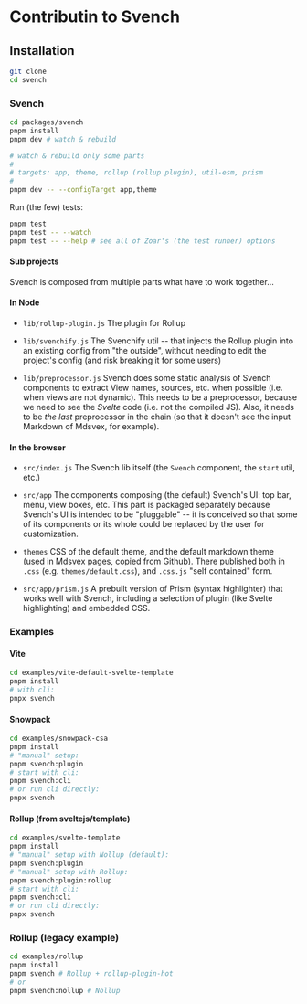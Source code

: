 # Contributin to Svench

## Installation

```bash
git clone
cd svench
```

### Svench

```bash
cd packages/svench
pnpm install
pnpm dev # watch & rebuild

# watch & rebuild only some parts
#
# targets: app, theme, rollup (rollup plugin), util-esm, prism
#
pnpm dev -- --configTarget app,theme
```

Run (the few) tests:

```bash
pnpm test
pnpm test -- --watch
pnpm test -- --help # see all of Zoar's (the test runner) options
```

#### Sub projects

Svench is composed from multiple parts what have to work together...

#### In Node

- `lib/rollup-plugin.js` The plugin for Rollup

- `lib/svenchify.js` The Svenchify util -- that injects the Rollup plugin into an existing config from "the outside", without needing to edit the project's config (and risk breaking it for some users)

- `lib/preprocessor.js` Svench does some static analysis of Svench components to extract View names, sources, etc. when possible (i.e. when views are not dynamic). This needs to be a preprocessor, because we need to see the _Svelte_ code (i.e. not the compiled JS). Also, it needs to be _the last_ preprocessor in the chain (so that it doesn't see the input Markdown of Mdsvex, for example).

#### In the browser

- `src/index.js` The Svench lib itself (the `Svench` component, the `start` util, etc.)

- `src/app` The components composing (the default) Svench's UI: top bar, menu, view boxes, etc. This part is packaged separately because Svench's UI is intended to be "pluggable" -- it is conceived so that some of its components or its whole could be replaced by the user for customization.

- `themes` CSS of the default theme, and the default markdown theme (used in Mdsvex pages, copied from Github). There published both in `.css` (e.g. `themes/default.css`), and `.css.js` "self contained" form.

- `src/app/prism.js` A prebuilt version of Prism (syntax highlighter) that works well with Svench, including a selection of plugin (like Svelte highlighting) and embedded CSS.

### Examples

#### Vite

```bash
cd examples/vite-default-svelte-template
pnpm install
# with cli:
pnpx svench
```

#### Snowpack

```bash
cd examples/snowpack-csa
pnpm install
# "manual" setup:
pnpm svench:plugin
# start with cli:
pnpm svench:cli
# or run cli directly:
pnpx svench
```

#### Rollup (from sveltejs/template)

```bash
cd examples/svelte-template
pnpm install
# "manual" setup with Nollup (default):
pnpm svench:plugin
# "manual" setup with Rollup:
pnpm svench:plugin:rollup
# start with cli:
pnpm svench:cli
# or run cli directly:
pnpx svench
```

### Rollup (legacy example)

```bash
cd examples/rollup
pnpm install
pnpm svench # Rollup + rollup-plugin-hot
# or
pnpm svench:nollup # Nollup
```
